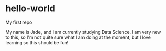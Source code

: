 # hello-world
My first repo

My name is Jade, and I am currently studying Data Science. I am very new to this, so I'm not quite sure what I am doing at the moment, but I love learning so this should be fun!
